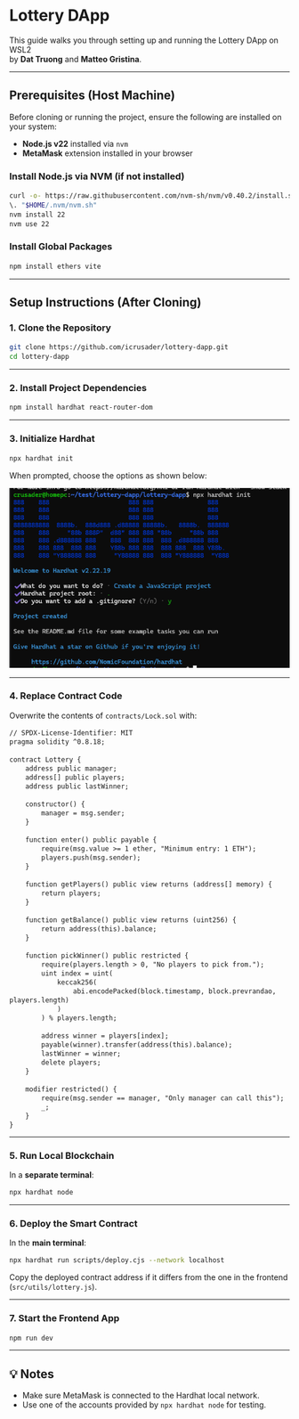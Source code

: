 # Lottery DApp

This guide walks you through setting up and running the Lottery DApp on WSL2  
by **Dat Truong** and **Matteo Gristina**.

---

## Prerequisites (Host Machine)

Before cloning or running the project, ensure the following are installed on your system:

- **Node.js v22** installed via `nvm`
- **MetaMask** extension installed in your browser

### Install Node.js via NVM (if not installed)

```bash
curl -o- https://raw.githubusercontent.com/nvm-sh/nvm/v0.40.2/install.sh | bash
\. "$HOME/.nvm/nvm.sh"
nvm install 22
nvm use 22
```

### Install Global Packages

```bash
npm install ethers vite
```

---

## Setup Instructions (After Cloning)

### 1. Clone the Repository

```bash
git clone https://github.com/icrusader/lottery-dapp.git
cd lottery-dapp
```

---

### 2. Install Project Dependencies

```bash
npm install hardhat react-router-dom
```

---

### 3. Initialize Hardhat

```bash
npx hardhat init
```

When prompted, choose the options as shown below:

![Hardhat Init Prompt](./assets/image.png)

---

### 4. Replace Contract Code

Overwrite the contents of `contracts/Lock.sol` with:

```solidity
// SPDX-License-Identifier: MIT
pragma solidity ^0.8.18;

contract Lottery {
    address public manager;
    address[] public players;
    address public lastWinner;

    constructor() {
        manager = msg.sender;
    }

    function enter() public payable {
        require(msg.value >= 1 ether, "Minimum entry: 1 ETH");
        players.push(msg.sender);
    }

    function getPlayers() public view returns (address[] memory) {
        return players;
    }

    function getBalance() public view returns (uint256) {
        return address(this).balance;
    }

    function pickWinner() public restricted {
        require(players.length > 0, "No players to pick from.");
        uint index = uint(
            keccak256(
                abi.encodePacked(block.timestamp, block.prevrandao, players.length)
            )
        ) % players.length;

        address winner = players[index];
        payable(winner).transfer(address(this).balance);
        lastWinner = winner;
        delete players;
    }

    modifier restricted() {
        require(msg.sender == manager, "Only manager can call this");
        _;
    }
}
```

---

### 5. Run Local Blockchain

In a **separate terminal**:

```bash
npx hardhat node
```

---

### 6. Deploy the Smart Contract

In the **main terminal**:

```bash
npx hardhat run scripts/deploy.cjs --network localhost
```

Copy the deployed contract address if it differs from the one in the frontend  
(`src/utils/lottery.js`).

---

### 7. Start the Frontend App

```bash
npm run dev
```

---

## 💡 Notes

- Make sure MetaMask is connected to the Hardhat local network.
- Use one of the accounts provided by `npx hardhat node` for testing.

